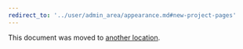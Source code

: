 ```yaml
---
redirect_to: '../user/admin_area/appearance.md#new-project-pages'
---
```


This document was moved to [another location](../user/admin_area/appearance.md#new-project-pages).
